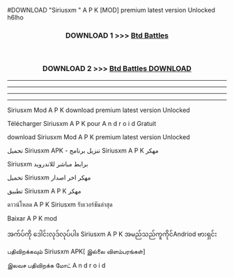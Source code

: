 #DOWNLOAD "Siriusxm " A P K [MOD] premium latest version Unlocked h6lho 



<div align="center">

<h3>DOWNLOAD 1 >>> <a href="https://getmod1.web.app/?judule=Btd Battles">Btd Battles</a></h3><br>

<h3>DOWNLOAD 2 >>> <a href="https://getmod1.web.app/?judule=Btd Battles">Btd Battles DOWNLOAD</a></h3>

</div>


----------------------------------------------------------

----------------------------------------------------------

----------------------------------------------------------

----------------------------------------------------------


Siriusxm  Mod A P K download premium latest version Unlocked

Télécharger  Siriusxm  A P K pour A n d r o i d Gratuit

download Siriusxm  Mod A P K premium latest version Unlocked

تحميل Siriusxm  APK - تنزيل برنامج Siriusxm  A P K مهكر

Siriusxm  برابط مباشر للاندرويد

تحميل Siriusxm  مهكر اخر اصدار

تطبيق Siriusxm  A P K مهكر

ดาวน์โหลด A P K Siriusxm  รับเวอร์ชันล่าสุด

Baixar A P K mod

အက်ပ်ကို ဒေါင်းလုဒ်လုပ်ပါ။ Siriusxm  A P K အမည်သည်ကူကိုင်Andriod ဗားရှင်း

பதிவிறக்கவும் Siriusxm  APK[ இல்லை விளம்பரங்கள்] 
 
இலவச பதிவிறக்க மோட் A n d r o i d



